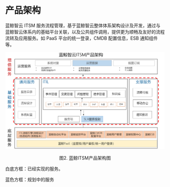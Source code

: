 # 产品架构

蓝鲸智云 ITSM 服务流程管理，基于蓝鲸智云整体体系架构设计及开发，通过与蓝鲸智云体系内的基础平台关联，以及公共组件调用，提供更为顺畅及友好的流程流转及应用服务。如 PaaS 平台的统一登录，CMDB 配置信息，ESB 通知组件等。

![-w2020](../media/ae176bbc49430d30a0a449b0ee4f598f.png)

<center>图2. 蓝鲸ITSM产品架构图</center>

白底方框：已经实现的服务。

蓝色方框：规划中的服务
